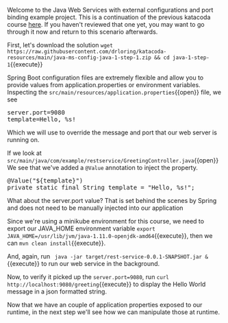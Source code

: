 Welcome to the Java Web Services with external configurations and port binding example project.  This is a continuation of the previous katacoda course [here](https://www.katacoda.com/ng-dloring/courses/java-ms/java-1).  If you haven't reviewed that one yet, you may want to go through it now and return to this scenario afterwards.

First, let's download the solution `wget https://raw.githubusercontent.com/drloring/katacoda-resources/main/java-ms-config-java-1-step-1.zip && cd java-1-step-1`{{execute}}

Spring Boot configuration files are extremely flexible and allow you to provide values from application.properties or environment variables.  Inspecting the `src/main/resources/application.properties`{{open}} file, we see
<pre>
server.port=9080
template=Hello, %s!
</pre>
Which we will use to override the message and port that our web server is running on.

If we look at `src/main/java/com/example/restservice/GreetingController.java`{{open}} We see that we've added a `@Value` annotation to inject the property.
<pre>
@Value("${template}")
private static final String template = "Hello, %s!";
</pre>

What about the server.port value?  That is set behind the scenes by Spring and does not need to be manually injected into our application

Since we're using a minikube environment for this course, we need to export our JAVA_HOME environment variable `export JAVA_HOME=/usr/lib/jvm/java-1.11.0-openjdk-amd64`{{execute}}, then we can `mvn clean install`{{execute}}.

And, again, run ` java -jar target/rest-service-0.0.1-SNAPSHOT.jar &`{{execute}} to run our web service in the background.

Now, to verify it picked up the `server.port=9080`, run `curl http://localhost:9080/greeting`{{execute}} to display the Hello World message in a json formatted string.

Now that we have an couple of application properties exposed to our runtime, in the next step we'll see how we can manipulate those at runtime.

